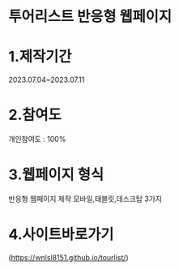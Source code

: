 # 투어리스트 반응형 웹페이지

# 1.제작기간 <br>
2023.07.04~2023.07.11

# 2.참여도 <br>
개인참여도 : 100%

# 3.웹페이지 형식 <br>
반응형 웹페이지 제작
모바일,태블릿,데스크탑 3가지

# 4.사이트바로가기 <br>
(https://wnlsl8151.github.io/tourlist/)
